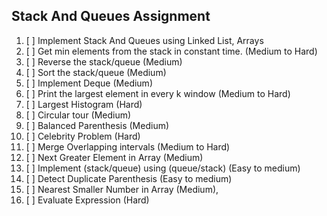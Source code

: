 ## Stack And Queues Assignment

01. [ ] Implement Stack And Queues using Linked List, Arrays
02. [ ] Get min elements from the stack in constant time. (Medium to Hard)
03. [ ] Reverse the stack/queue (Medium)
04. [ ] Sort the stack/queue (Medium)
05. [ ] Implement Deque (Medium)
06. [ ] Print the largest element in every k window (Medium to Hard)
07. [ ] Largest Histogram  (Hard)  
08. [ ] Circular tour (Medium)    
09. [ ] Balanced Parenthesis (Medium)
10. [ ] Celebrity Problem (Hard)
11. [ ] Merge Overlapping intervals (Medium to Hard)
12. [ ] Next Greater Element in Array (Medium)
13. [ ] Implement (stack/queue) using (queue/stack) (Easy to medium)
14. [ ] Detect Duplicate Parenthesis (Easy to medium)
15. [ ] Nearest Smaller Number in Array (Medium), 
16. [ ] Evaluate Expression (Hard)

